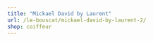 ```yaml
---
title: "Mickael David by Laurent"
url: /le-bouscat/mickael-david-by-laurent-2/
shop: coiffeur
---
```

